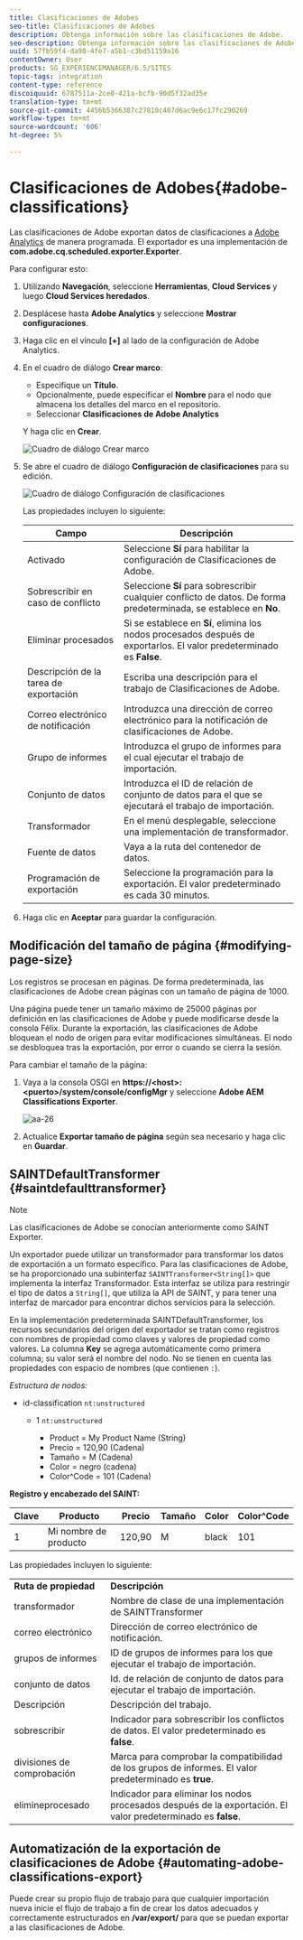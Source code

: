 ```yaml
---
title: Clasificaciones de Adobes
seo-title: Clasificaciones de Adobes
description: Obtenga información sobre las clasificaciones de Adobe.
seo-description: Obtenga información sobre las clasificaciones de Adobe.
uuid: 57fb59f4-da90-4fe7-a5b1-c3bd51159a16
contentOwner: User
products: SG_EXPERIENCEMANAGER/6.5/SITES
topic-tags: integration
content-type: reference
discoiquuid: 6787511a-2ce0-421a-bcfb-90d5f32ad35e
translation-type: tm+mt
source-git-commit: 4456b5366387c27810c407d6ac9e6c17fc290269
workflow-type: tm+mt
source-wordcount: '606'
ht-degree: 5%

---
```



# Clasificaciones de Adobes{#adobe-classifications}

Las clasificaciones de Adobe exportan datos de clasificaciones a [Adobe Analytics](/help/sites-administering/adobeanalytics.md) de manera programada. El exportador es una implementación de **com.adobe.cq.scheduled.exporter.Exporter**.

Para configurar esto:

1. Utilizando **Navegación**, seleccione **Herramientas**, **Cloud Services** y luego **Cloud Services heredados**.
1. Desplácese hasta **Adobe Analytics** y seleccione **Mostrar configuraciones**.
1. Haga clic en el vínculo **[+]** al lado de la configuración de Adobe Analytics.

1. En el cuadro de diálogo **Crear marco**:

   * Especifique un **Título**.
   * Opcionalmente, puede especificar el **Nombre** para el nodo que almacena los detalles del marco en el repositorio.
   * Seleccionar **Clasificaciones de Adobe Analytics**

   Y haga clic en **Crear**.

   ![Cuadro de diálogo Crear marco](assets/aa-25.png)

1. Se abre el cuadro de diálogo **Configuración de clasificaciones** para su edición.

   ![Cuadro de diálogo Configuración de clasificaciones](assets/aa-classifications-settings.png)

   Las propiedades incluyen lo siguiente:

   | **Campo** | **Descripción** |
   |---|---|
   | Activado | Seleccione **Sí** para habilitar la configuración de Clasificaciones de Adobe. |
   | Sobrescribir en caso de conflicto | Seleccione **Sí** para sobrescribir cualquier conflicto de datos. De forma predeterminada, se establece en **No**. |
   | Eliminar procesados | Si se establece en **Sí**, elimina los nodos procesados después de exportarlos. El valor predeterminado es **False**. |
   | Descripción de la tarea de exportación | Escriba una descripción para el trabajo de Clasificaciones de Adobe. |
   | Correo electrónico de notificación | Introduzca una dirección de correo electrónico para la notificación de clasificaciones de Adobe. |
   | Grupo de informes | Introduzca el grupo de informes para el cual ejecutar el trabajo de importación. |
   | Conjunto de datos | Introduzca el ID de relación de conjunto de datos para el que se ejecutará el trabajo de importación. |
   | Transformador | En el menú desplegable, seleccione una implementación de transformador. |
   | Fuente de datos | Vaya a la ruta del contenedor de datos. |
   | Programación de exportación | Seleccione la programación para la exportación. El valor predeterminado es cada 30 minutos. |

1. Haga clic en **Aceptar** para guardar la configuración.

## Modificación del tamaño de página {#modifying-page-size}

Los registros se procesan en páginas. De forma predeterminada, las clasificaciones de Adobe crean páginas con un tamaño de página de 1000.

Una página puede tener un tamaño máximo de 25000 páginas por definición en las clasificaciones de Adobe y puede modificarse desde la consola Félix. Durante la exportación, las clasificaciones de Adobe bloquean el nodo de origen para evitar modificaciones simultáneas. El nodo se desbloquea tras la exportación, por error o cuando se cierra la sesión.

Para cambiar el tamaño de la página:

1. Vaya a la consola OSGI en **https://&lt;host>:&lt;puerto>/system/console/configMgr** y seleccione **Adobe AEM Classifications Exporter**.

   ![aa-26](assets/aa-26.png)

1. Actualice **Exportar tamaño de página** según sea necesario y haga clic en **Guardar**.

## SAINTDefaultTransformer {#saintdefaulttransformer}

>[!NOTE]
>
>Las clasificaciones de Adobe se conocían anteriormente como SAINT Exporter.

Un exportador puede utilizar un transformador para transformar los datos de exportación a un formato específico. Para las clasificaciones de Adobe, se ha proporcionado una subinterfaz `SAINTTransformer<String[]>` que implementa la interfaz Transformador. Esta interfaz se utiliza para restringir el tipo de datos a `String[]`, que utiliza la API de SAINT, y para tener una interfaz de marcador para encontrar dichos servicios para la selección.

En la implementación predeterminada SAINTDefaultTransformer, los recursos secundarios del origen del exportador se tratan como registros con nombres de propiedad como claves y valores de propiedad como valores. La columna **Key** se agrega automáticamente como primera columna; su valor será el nombre del nodo. No se tienen en cuenta las propiedades con espacio de nombres (que contienen `:`).

*Estructura de nodos:*

* id-classification `nt:unstructured`

   * 1 `nt:unstructured`

      * Product = My Product Name (String)
      * Precio = 120,90 (Cadena)
      * Tamaño = M (Cadena)
      * Color = negro (cadena)
      * Color^Code = 101 (Cadena)

**Registro y encabezado del SAINT:**

| **Clave** | **Producto** | **Precio** | **Tamaño** | **Color** | **Color^Code** |
|---|---|---|---|---|---|
| 1 | Mi nombre de producto | 120,90 | M | black | 101 |

Las propiedades incluyen lo siguiente:

<table>
 <tbody>
  <tr>
   <td><strong>Ruta de propiedad</strong></td>
   <td><strong>Descripción</strong></td>
  </tr>
  <tr>
   <td>transformador</td>
   <td>Nombre de clase de una implementación de SAINTTransformer</td>
  </tr>
  <tr>
   <td>correo electrónico</td>
   <td>Dirección de correo electrónico de notificación.</td>
  </tr>
  <tr>
   <td>grupos de informes</td>
   <td>ID de grupos de informes para los que ejecutar el trabajo de importación. </td>
  </tr>
  <tr>
   <td>conjunto de datos</td>
   <td>Id. de relación de conjunto de datos para ejecutar el trabajo de importación. </td>
  </tr>
  <tr>
   <td>Descripción</td>
   <td>Descripción del trabajo. <br /> </td>
  </tr>
  <tr>
   <td>sobrescribir</td>
   <td>Indicador para sobrescribir los conflictos de datos. El valor predeterminado es <strong>false</strong>.</td>
  </tr>
  <tr>
   <td>divisiones de comprobación</td>
   <td>Marca para comprobar la compatibilidad de los grupos de informes. El valor predeterminado es <strong>true</strong>.</td>
  </tr>
  <tr>
   <td>elimineprocesado</td>
   <td>Indicador para eliminar los nodos procesados después de la exportación. El valor predeterminado es <strong>false</strong>.</td>
  </tr>
 </tbody>
</table>

## Automatización de la exportación de clasificaciones de Adobe {#automating-adobe-classifications-export}

Puede crear su propio flujo de trabajo para que cualquier importación nueva inicie el flujo de trabajo a fin de crear los datos adecuados y correctamente estructurados en **/var/export/** para que se puedan exportar a las clasificaciones de Adobe.
